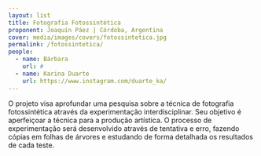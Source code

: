 ```yaml
---
layout: list
title: Fotografia Fotossintética
proponent: Joaquín Páez | Córdoba, Argentina
cover: media/images/covers/fotossintetica.jpg
permalink: /fotossintetica/
people:
  - name: Bárbara
    url: #
  - name: Karina Duarte
    url: https://www.instagram.com/duarte_ka/
---
```

O projeto visa aprofundar uma pesquisa sobre a técnica de fotografia fotossintética através da experimentação interdisciplinar. Seu objetivo é aperfeiçoar a técnica para a produção artística. O processo de experimentação será desenvolvido através de tentativa e erro, fazendo cópias em folhas de árvores e estudando de forma detalhada os resultados de cada teste.
